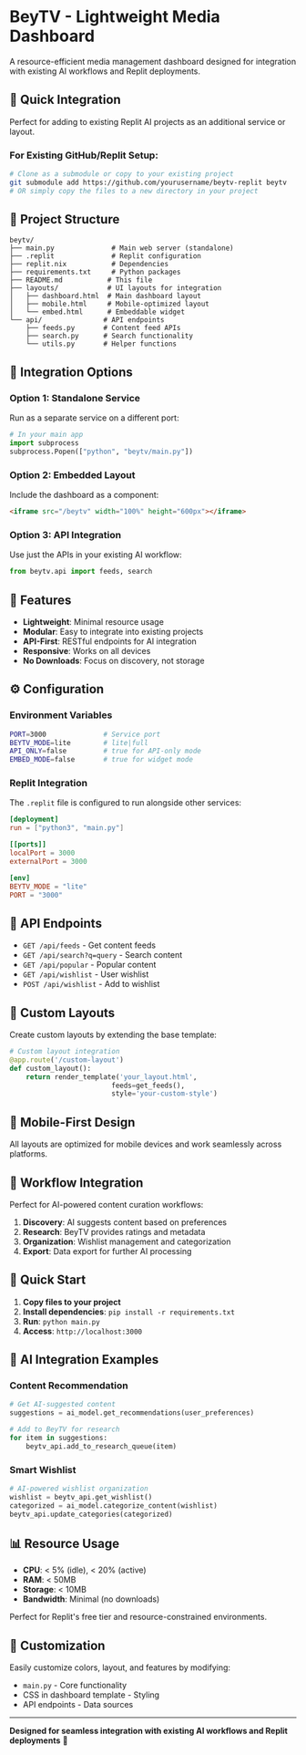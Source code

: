 # BeyTV - Lightweight Media Dashboard

A resource-efficient media management dashboard designed for integration with existing AI workflows and Replit deployments.

## 🚀 Quick Integration

Perfect for adding to existing Replit AI projects as an additional service or layout.

### For Existing GitHub/Replit Setup:

```bash
# Clone as a submodule or copy to your existing project
git submodule add https://github.com/yourusername/beytv-replit beytv
# OR simply copy the files to a new directory in your project
```

## 📁 Project Structure

```
beytv/
├── main.py              # Main web server (standalone)
├── .replit              # Replit configuration
├── replit.nix           # Dependencies
├── requirements.txt     # Python packages
├── README.md           # This file
├── layouts/            # UI layouts for integration
│   ├── dashboard.html  # Main dashboard layout
│   ├── mobile.html     # Mobile-optimized layout
│   └── embed.html      # Embeddable widget
└── api/               # API endpoints
    ├── feeds.py       # Content feed APIs
    ├── search.py      # Search functionality
    └── utils.py       # Helper functions
```

## 🔧 Integration Options

### Option 1: Standalone Service
Run as a separate service on a different port:
```python
# In your main app
import subprocess
subprocess.Popen(["python", "beytv/main.py"])
```

### Option 2: Embedded Layout
Include the dashboard as a component:
```html
<iframe src="/beytv" width="100%" height="600px"></iframe>
```

### Option 3: API Integration
Use just the APIs in your existing AI workflow:
```python
from beytv.api import feeds, search
```

## 🎯 Features

- **Lightweight**: Minimal resource usage
- **Modular**: Easy to integrate into existing projects
- **API-First**: RESTful endpoints for AI integration
- **Responsive**: Works on all devices
- **No Downloads**: Focus on discovery, not storage

## ⚙️ Configuration

### Environment Variables
```bash
PORT=3000              # Service port
BEYTV_MODE=lite        # lite|full
API_ONLY=false         # true for API-only mode
EMBED_MODE=false       # true for widget mode
```

### Replit Integration
The `.replit` file is configured to run alongside other services:

```toml
[deployment]
run = ["python3", "main.py"]

[[ports]]
localPort = 3000
externalPort = 3000

[env]
BEYTV_MODE = "lite"
PORT = "3000"
```

## 🔗 API Endpoints

- `GET /api/feeds` - Get content feeds
- `GET /api/search?q=query` - Search content
- `GET /api/popular` - Popular content
- `GET /api/wishlist` - User wishlist
- `POST /api/wishlist` - Add to wishlist

## 🎨 Custom Layouts

Create custom layouts by extending the base template:

```python
# Custom layout integration
@app.route('/custom-layout')
def custom_layout():
    return render_template('your_layout.html', 
                         feeds=get_feeds(),
                         style='your-custom-style')
```

## 📱 Mobile-First Design

All layouts are optimized for mobile devices and work seamlessly across platforms.

## 🔄 Workflow Integration

Perfect for AI-powered content curation workflows:

1. **Discovery**: AI suggests content based on preferences
2. **Research**: BeyTV provides ratings and metadata
3. **Organization**: Wishlist management and categorization
4. **Export**: Data export for further AI processing

## 🚀 Quick Start

1. **Copy files to your project**
2. **Install dependencies**: `pip install -r requirements.txt`
3. **Run**: `python main.py`
4. **Access**: `http://localhost:3000`

## 🤖 AI Integration Examples

### Content Recommendation
```python
# Get AI-suggested content
suggestions = ai_model.get_recommendations(user_preferences)

# Add to BeyTV for research
for item in suggestions:
    beytv_api.add_to_research_queue(item)
```

### Smart Wishlist
```python
# AI-powered wishlist organization
wishlist = beytv_api.get_wishlist()
categorized = ai_model.categorize_content(wishlist)
beytv_api.update_categories(categorized)
```

## 📊 Resource Usage

- **CPU**: < 5% (idle), < 20% (active)
- **RAM**: < 50MB
- **Storage**: < 10MB
- **Bandwidth**: Minimal (no downloads)

Perfect for Replit's free tier and resource-constrained environments.

## 🔧 Customization

Easily customize colors, layout, and features by modifying:
- `main.py` - Core functionality
- CSS in dashboard template - Styling
- API endpoints - Data sources

---

**Designed for seamless integration with existing AI workflows and Replit deployments** 🚀